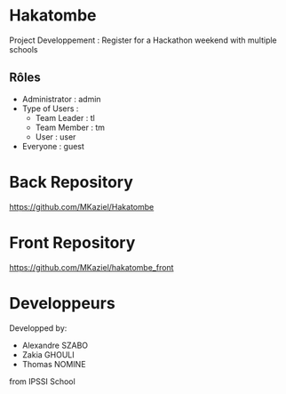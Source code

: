 # Hakatombe
Project Developpement : Register for a Hackathon weekend with multiple schools

## Rôles
- Administrator : admin
- Type of Users : 
  + Team Leader : tl
  + Team Member : tm
  + User : user
- Everyone : guest

# Back Repository
https://github.com/MKaziel/Hakatombe
# Front Repository
https://github.com/MKaziel/hakatombe_front

# Developpeurs
Developped by:
  - Alexandre SZABO
  - Zakia GHOULI
  - Thomas NOMINE 

from IPSSI School